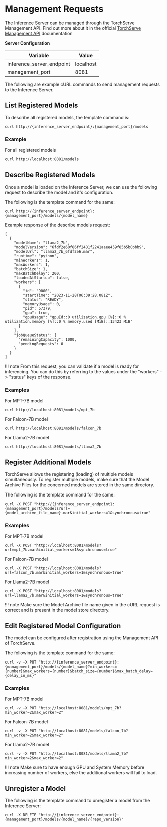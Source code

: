 # Management Requests
The Inference Server can be managed through the TorchServe Management API. Find out more about it in the official [TorchServe Management API](https://pytorch.org/serve/management_api.html) documentation

**Server Configuration**

| Variable | Value |
| --- | --- |
| inference_server_endpoint | localhost |
| management_port | 8081 |

The following are example cURL commands to send management requests to the Inference Server.

## List Registered Models
To describe all registered models, the template command is:
```
curl http://{inference_server_endpoint}:{management_port}/models
```

### Example
For all registered models
```
curl http://localhost:8081/models
```

## Describe Registered Models
Once a model is loaded on the Inference Server, we can use the following request to describe the model and it's configuration.

The following is the template command for the same:
```
curl http://{inference_server_endpoint}:{management_port}/models/{model_name}
```
Example response of the describe models request:
```
[
  {
    "modelName": "llama2_7b",
    "modelVersion": "6fdf2e60f86ff2481f2241aaee459f85b5b0bbb9",
    "modelUrl": "llama2_7b_6fdf2e6.mar",
    "runtime": "python",
    "minWorkers": 1,
    "maxWorkers": 1,
    "batchSize": 1,
    "maxBatchDelay": 200,
    "loadedAtStartup": false,
    "workers": [
      {
        "id": "9000",
        "startTime": "2023-11-28T06:39:28.081Z",
        "status": "READY",
        "memoryUsage": 0,
        "pid": 57379,
        "gpu": true,
        "gpuUsage": "gpuId::0 utilization.gpu [%]::0 % utilization.memory [%]::0 % memory.used [MiB]::13423 MiB"
      }
    ],
    "jobQueueStatus": {
      "remainingCapacity": 1000,
      "pendingRequests": 0
    }
  }
]
```

!!! note
    From this request, you can validate if a model is ready for inferencing. You can do this by referring to the values under the "workers" -> "status" keys of the response.

### Examples 
For MPT-7B model
```
curl http://localhost:8081/models/mpt_7b
```
For Falcon-7B model
```
curl http://localhost:8081/models/falcon_7b
```
For Llama2-7B model
```
curl http://localhost:8081/models/llama2_7b
```

## Register Additional Models
TorchServe allows the registering (loading) of multiple models simultaneously. To register multiple models, make sure that the Model Archive Files for the concerned models are stored in the same directory.

The following is the template command for the same:
```
curl -X POST "http://{inference_server_endpoint}:{management_port}/models?url={model_archive_file_name}.mar&initial_workers=1&synchronous=true"
```

### Examples 
For MPT-7B model
```
curl -X POST "http://localhost:8081/models?url=mpt_7b.mar&initial_workers=1&synchronous=true"
```
For Falcon-7B model
```
curl -X POST "http://localhost:8081/models?url=falcon_7b.mar&initial_workers=1&synchronous=true"
```
For Llama2-7B model
```
curl -X POST "http://localhost:8081/models?url=llama2_7b.mar&initial_workers=1&synchronous=true"
```
!!! note
    Make sure the Model Archive file name given in the cURL request is correct and is present in the model store directory.

## Edit Registered Model Configuration
The model can be configured after registration using the Management API of TorchServe. 

The following is the template command for the same:
```
curl -v -X PUT "http://{inference_server_endpoint}:{management_port}/models/{model_name}?min_workers={number}&max_workers={number}&batch_size={number}&max_batch_delay={delay_in_ms}"
```

### Examples 
For MPT-7B model
```
curl -v -X PUT "http://localhost:8081/models/mpt_7b?min_worker=2&max_worker=2"
```
For Falcon-7B model
```
curl -v -X PUT "http://localhost:8081/models/falcon_7b?min_worker=2&max_worker=2"
```
For Llama2-7B model
```
curl -v -X PUT "http://localhost:8081/models/llama2_7b?min_worker=2&max_worker=2"
```
!!! note
    Make sure to have enough GPU and System Memory before increasing number of workers, else the additional workers will fail to load.

## Unregister a Model
The following is the template command to unregister a model from the Inference Server:
```
curl -X DELETE "http://{inference_server_endpoint}:{management_port}/models/{model_name}/{repo_version}"
```
